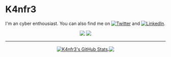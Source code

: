 # K4nfr3

I'm an cyber enthousiast. You can also find me on [![Twitter][1.2]][1] and [![LinkedIn][2.2]][2].

[1.2]: http://i.imgur.com/wWzX9uB.png (twitter icon without padding)
[2.2]: https://raw.githubusercontent.com/MartinHeinz/MartinHeinz/master/linkedin-3-16.png (LinkedIn icon without padding)

[1]: https://twitter.com/k4nfr3
[2]: https://www.bussink.net/

<p align="center">
    <a href="https://twitter.com/k4nfr3"><img src="https://img.shields.io/twitter/follow/k4nfr3?style=for-the-badge&logo=twitter&logoColor=ffffff&labelColor=1a1a1a&color=2d8544"></a>
    <a href="https://github.com/k4nfr3"><img src="https://img.shields.io/github/followers/k4nfr3?style=for-the-badge&logo=github&logoColor=ffffff&labelColor=1a1a1a&color=2d8544"></a>
</p>

---

<p align="center">

<a href="https://github.com/k4nfr3/k4nfr3">
  <img align="center" src="https://github-readme-stats.vercel.app/api?username=k4nfr3&include_all_commits=true&custom_title=K4nfr3's+GitHub+Stats&theme=radical&hide=contribs&show_icons=true&line_height=32&count_private=true&title_color=ffffff&text_color=c9cacc&icon_color=b32d00&bg_color=1a1a1a" alt="K4nfr3's GitHub Stats" />
</a>

<a href="https://github.com/k4nfr3/k4nfr3">
  <img align="center" src="https://github-readme-stats.vercel.app/api/top-langs/?username=k4nfr3&hide_title=false&layout=default&hide_border=false&bg_color=1a1a1a&text_color=c9cacc&title_color=ffffff" />
</a>

</p>


